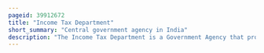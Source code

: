 ```yaml
---
pageid: 39912672
title: "Income Tax Department"
short_summary: "Central government agency in India"
description: "The Income Tax Department is a Government Agency that provides Tax Collection to the Government of India. It functions under the Revenue Department of the Ministry of Finance. The Income Tax Department is headed by the Apex Body Central Board of Direct Taxes. The main Responsibility of the Income Tax Department is to enforce various direct Tax Laws the most important among these being the Income-Tax Act 1961 to collect Revenue for the Government of India. It also enforces other economic Laws such as the Benami Transactions act 1988 and the black Money Act 2015."
---
```

